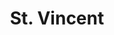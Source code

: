 ---
title: "St. Vincent"
summary: "Anne Erin Clark , known professionally as St. Vincent, is an American musician and singer. Her music is noted for its complex arrangements utilizing a wide array of instruments. St. Vincent is the recipient of various accolades, including three Grammy Awards. Her guitar playing has been praised for its melodic style and use of distortion, and she has been listed among the best guitarists of the 21st century by multiple publications. Raised in Dallas, St. Vincent began her music career as a member of the Polyphonic Spree. She was also a member of Sufjan Stevens's touring band before forming her own band in 2006. Her debut solo album, Marry Me, was released in 2007; it was followed by Actor and Strange Mercy . In 2012, St. Vincent released Love This Giant, an album made in collaboration with David Byrne of Talking Heads. Her fourth studio album, St. Vincent , received widespread acclaim from contemporary critics and was named album of the year by Slant Magazine, NME, The Guardian and Entertainment Weekly. Her fifth and sixth solo albums, Masseduction and Daddy's Home , were released to further acclaim.
Aside from her own music, St. Vincent produced Sleater-Kinney's 2019 album The Center Won't Hold and co-wrote Taylor Swift's \"Cruel Summer.\" She also directed a segment in the 2017 anthology horror film XX, and co-wrote and starred in the psychological thriller film The Nowhere Inn ."
image: "st-vincent.jpg"
apple_music_artist_url: "https://music.apple.com/gb/artist/st-vincent/198271209"
wikipedia_url: "https://en.wikipedia.org/wiki/St._Vincent_(musician)"
---